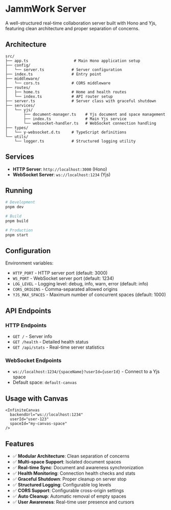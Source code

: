 # JammWork Server

A well-structured real-time collaboration server built with Hono and Yjs, featuring clean architecture and proper separation of concerns.

## Architecture

```
src/
├── app.ts                    # Main Hono application setup
├── config/
│   └── server.ts            # Server configuration
├── index.ts                 # Entry point
├── middleware/
│   └── cors.ts              # CORS middleware
├── routes/
│   ├── home.ts              # Home and health routes
│   └── index.ts             # API router setup
├── server.ts                # Server class with graceful shutdown
├── services/
│   └── yjs/
│       ├── document-manager.ts    # Yjs document and space management
│       ├── index.ts               # Main Yjs service
│       └── websocket-handler.ts   # WebSocket connection handling
├── types/
│   └── y-websocket.d.ts     # TypeScript definitions
└── utils/
    └── logger.ts            # Structured logging utility
```

## Services

- **HTTP Server**: `http://localhost:3000` (Hono)
- **WebSocket Server**: `ws://localhost:1234` (Yjs)

## Running

```bash
# Development
pnpm dev

# Build
pnpm build

# Production
pnpm start
```

## Configuration

Environment variables:
- `HTTP_PORT` - HTTP server port (default: 3000)
- `WS_PORT` - WebSocket server port (default: 1234)
- `LOG_LEVEL` - Logging level: debug, info, warn, error (default: info)
- `CORS_ORIGINS` - Comma-separated allowed origins
- `YJS_MAX_SPACES` - Maximum number of concurrent spaces (default: 1000)

## API Endpoints

### HTTP Endpoints
- `GET /` - Server info
- `GET /health` - Detailed health status
- `GET /api/stats` - Real-time server statistics

### WebSocket Endpoints
- `ws://localhost:1234/{spaceName}?userId={userId}` - Connect to a Yjs space
- Default space: `default-canvas`

## Usage with Canvas

```tsx
<InfiniteCanvas 
  backendUrl="ws://localhost:1234"
  userId="user-123"
  spaceId="my-canvas-space"
/>
```

## Features

- ✅ **Modular Architecture**: Clean separation of concerns
- ✅ **Multi-space Support**: Isolated document spaces
- ✅ **Real-time Sync**: Document and awareness synchronization
- ✅ **Health Monitoring**: Connection health checks and stats
- ✅ **Graceful Shutdown**: Proper cleanup on server stop
- ✅ **Structured Logging**: Configurable log levels
- ✅ **CORS Support**: Configurable cross-origin settings
- ✅ **Auto Cleanup**: Automatic removal of empty spaces
- ✅ **User Awareness**: Real-time user presence and cursors
